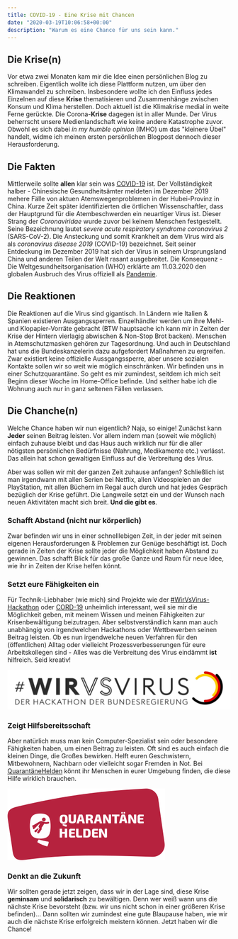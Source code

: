 ```yaml
---
title: COVID-19 - Eine Krise mit Chancen
date: "2020-03-19T10:06:58+00:00"
description: "Warum es eine Chance für uns sein kann."
---
```


## Die Krise(n)

Vor etwa zwei Monaten kam mir die Idee einen persönlichen Blog zu schreiben. Eigentlich wollte ich diese Plattform nutzen, um über den Klimawandel zu schreiben. Insbesondere wollte ich den Einfluss jedes Einzelnen auf diese **Krise** thematisieren und Zusammenhänge zwischen Konsum und Klima herstellen. 
Doch aktuell ist die Klimakrise medial in weite Ferne gerückte. Die Corona-**Krise** dagegen ist in aller Munde. Der Virus beherrscht unsere Medienlandschaft wie keine andere Katastrophe zuvor. Obwohl es sich dabei *in my humble opinion* (IMHO) um das "kleinere Übel" handelt, widme ich meinen ersten persönlichen Blogpost dennoch dieser Herausforderung.

## Die Fakten

Mittlerweile sollte **allen** klar sein was [COVID-19](https://www.ecdc.europa.eu/en/novel-coronavirus-china) ist. Der Vollständigkeit halber - Chinesische Gesundheitsämter meldeten im Dezember 2019 mehere Fälle von aktuen Atemswegenproblemen in der Hubei-Provinz in China. Kurze Zeit später identifizierten die örtlichen Wissenschaftler, dass der Hauptgrund für die Atembeschwerden ein neuartiger Virus ist. Dieser Strang der *Coronaviridae* wurde zuvor bei keinem Menschen festgestellt. Seine Bezeichnung lautet *severe acute respiratory syndrome coronavirus 2* (SARS-CoV-2). Die Ansteckung und somit Krankheit an dem Virus wird als als *coronavirus disease 2019* (COVID-19) bezeichnet. Seit seiner Entdeckung im Dezember 2019 hat sich der Virus in seinem Ursprungsland China und anderen Teilen der Welt rasant ausgebreitet. Die Konsequenz - Die Weltgesundheitsorganisation (WHO) erklärte am 11.03.2020 den globalen Ausbruch des Virus offiziell als [Pandemie](http://www.euro.who.int/de/health-topics/health-emergencies/coronavirus-covid-19/news/news/2020/3/who-announces-covid-19-outbreak-a-pandemic).

## Die Reaktionen

Die Reaktionen auf die Virus sind gigantisch. In Ländern wie Italien & Spanien existieren Ausgangssperren. Einzelhändler werden um ihre Mehl- und Klopapier-Vorräte gebracht (BTW hauptsache ich kann mir in Zeiten der Krise der Hintern vierlagig abwischen & Non-Stop Brot backen). Menschen in Atemschutzmasken gehören zur Tagesordnung. Und auch in Deutschland hat uns die Bundeskanzelerin dazu aufgefordert Maßnahmen zu ergreifen. Zwar existiert keine offizielle Aussgangssperre, aber unsere sozialen Kontakte sollen wir so weit wie möglich einschränken. Wir befinden uns in einer Schutzquarantäne. So geht es mir zumindest, seitdem ich mich seit Beginn dieser Woche im Home-Office befinde. Und seither habe ich die Wohnung auch nur in ganz seltenen Fällen verlassen. 

## Die Chanche(n)

Welche Chance haben wir nun eigentlich? Naja, so einige! Zunächst kann **Jeder** seinen Beitrag leisten. Vor allem indem man (soweit wie möglich) einfach zuhause bleibt und das Haus auch wirklich nur für die aller nötigsten persönlichen Bedürfnisse (Nahrung, Medikamente etc.) verlässt. Das allein hat schon gewaltigen Einfluss auf die Verbreitung des Virus.

Aber was sollen wir mit der ganzen Zeit zuhause anfangen? Schließlich ist man irgendwann mit allen Serien bei Netflix, allen Videospielen an der PlayStation, mit allen Büchern im Regal auch durch und hat jedes Gespräch bezüglich der Krise geführt. Die Langweile setzt ein und der Wunsch nach neuen Aktivitäten macht sich breit. **Und die gibt es**. 

### Schafft Abstand (nicht nur körperlich)

Zwar befinden wir uns in einer schnelllebigen Zeit, in der jeder mit seinen eigenen Herausforderungen & Problemen zur Genüge beschäftigt ist. Doch gerade in Zeiten der Krise sollte jeder die Möglichkeit haben Abstand zu gewinnen. Das schafft Blick für das große Ganze und Raum für neue Idee, wie ihr in Zeiten der Krise helfen könnt.

### Setzt eure Fähigkeiten ein

Für Technik-Liebhaber (wie mich) sind  Projekte wie der [#WirVsVirus-Hackathon](https://wirvsvirushackathon.org/mitmachen/) oder [CORD-19](https://www.kaggle.com/allen-institute-for-ai/CORD-19-research-challenge) unheimlich interessant, weil sie mir die Möglichkeit geben, mit meinem Wissen und meinen Fähigkeiten zur Krisenbewältigung beizutragen. Aber selbstverständlich kann man auch unabhängig von irgendwelchen Hackathons oder Wettbewerben seinen Beitrag leisten. Ob es nun irgendwelche neuen Verfahren für den (öffentlichen) Alltag oder vielleicht Prozessverbesserungen für eure Arbeitskollegen sind - Alles was die Verbreitung des Virus eindämmt **ist** hilfreich. Seid kreativ!


![Wir](./12-scaled.jpg)


### Zeigt Hilfsbereitsschaft

Aber natürlich muss man kein Computer-Spezialist sein oder besondere Fähigkeiten haben, um einen Beitrag zu leisten. Oft sind es auch einfach die kleinen Dinge, die Großes bewirken. Helft euren Geschwistern, Mitbewohnern, Nachbarn oder vielleicht sogar Fremden in Not. Bei [QuarantäneHelden](https://www.quarantaenehelden.org/#/) könnt ihr Menschen in eurer Umgebung finden, die diese Hilfe wirklich brauchen.

![QuarantäneHelden](./logo.c3831aea.png)

### Denkt an die Zukunft

Wir sollten gerade jetzt zeigen, dass wir in der Lage sind, diese Krise **geminsam** und **solidarisch** zu bewältigen. Denn wer weiß wann uns die nächste Krise bevorsteht (bzw. wir uns nicht schon in einer größeren Krise befinden)... Dann sollten wir zumindest eine gute Blaupause haben, wie wir auch die nächste Krise erfolgreich meistern können. Jetzt haben wir die Chance!


